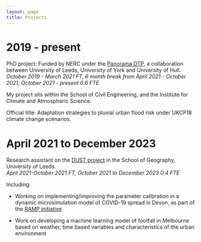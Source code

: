 ```yaml
---
layout: page
title: Projects
---
```

# 2019 - present

PhD project: Funded by NERC under the [Panorama DTP](https://panorama-dtp.ac.uk/), a collaboration between University of Leeds, University of York and University of Hull.  
_October 2019 - March 2021 FT, 6 month break from April 2021 - October 2021, October 2021 - present 0.6 FTE_

My project sits within the School of Civil Engineering, and the Institute for Climate and Atmospheric Science.  

Official title: Adaptation strategies to pluvial urban flood risk under UKCP18 climate change scenarios.  



# April 2021 to December 2023
Research assistant on the [DUST project]([https://panorama-dtp.ac.uk/](https://dust.leeds.ac.uk/)) in the School of Geography, University of Leeds.  
_April 2021-October 2021 FT, October 2021 to December 2023 0.4 FTE_

Including:
* Working on implementing/improving the parameter calibration in a dynamic microsimulation model of COVID-19 spread in Devon, as part of the [RAMP initiative](https://lida.leeds.ac.uk/a-collaboration-to-support-the-work-of-pandemic-modelling-influencing-policy-and-saving-lives/)

* Work on developing a machine learning model of footfall in Melbourne based on weather, time based variables and characteristics of the urban environment


